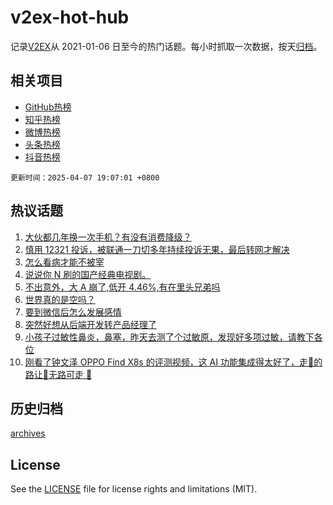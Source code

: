 # v2ex-hot-hub

 记录[V2EX](https://www.v2ex.com/)从 2021-01-06 日至今的热门话题。每小时抓取一次数据，按天[归档](archives)。
 
 ## 相关项目

- [GitHub热榜](https://github.com/it985/github-hot-hub)
- [知乎热榜](https://github.com/it985/zhihu-hot-hub)
- [微博热榜](https://github.com/it985/weibo-hot-hub)
- [头条热榜](https://github.com/it985/toutiao-hot-hub)
- [抖音热榜](https://github.com/it985/douyin-hot-hub)


 `更新时间：2025-04-07 19:07:01 +0800`

## 热议话题

1. [大伙都几年换一次手机？有没有消费降级？](https://www.v2ex.com/t/1123598)
1. [慎用 12321 投诉，被联通一刀切多年持续投诉无果，最后转网才解决](https://www.v2ex.com/t/1123613)
1. [怎么看病才能不被宰](https://www.v2ex.com/t/1123570)
1. [说说你 N 刷的国产经典电视剧。](https://www.v2ex.com/t/1123705)
1. [不出意外，大 A 崩了,低开 4.46%,有在里头兄弟吗](https://www.v2ex.com/t/1123616)
1. [世界真的是空吗？](https://www.v2ex.com/t/1123623)
1. [要到微信后怎么发展感情](https://www.v2ex.com/t/1123578)
1. [突然好想从后端开发转产品经理了](https://www.v2ex.com/t/1123657)
1. [小孩子过敏性鼻炎，鼻塞，昨天去测了个过敏原，发现好多项过敏，请教下各位](https://www.v2ex.com/t/1123604)
1. [刚看了钟文泽 OPPO Find X8s 的评测视频，这 AI 功能集成得太好了，走🍎的路让🍎无路可走 🤣](https://www.v2ex.com/t/1123563)

## 历史归档

[archives](archives)

## License

See the [LICENSE](LICENSE) file for license rights and limitations (MIT).
